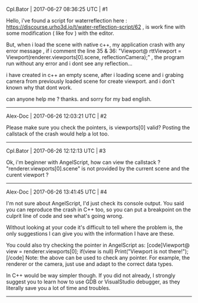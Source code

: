 Cpl.Bator | 2017-06-27 08:36:25 UTC | #1

Hello, i've found a script for waterreflection here : https://discourse.urho3d.io/t/water-reflection-script/62 , is work fine 
with some modification ( like fov ) with the editor. 

But, when i load the scene with native c++, my application crash with any error message , if i comment
the line 35 & 36: "Viewport@ rttViewport = Viewport(renderer.viewports[0].scene, reflectionCamera);" , the program run without any error and i dont see any reflection...

i have created in c++ an empty scene, after i loading scene and i grabing camera from previously loaded scene for create viewport. and i don't known why that dont work.

can anyone help me ?
thanks. and sorry for my bad english.

-------------------------

Alex-Doc | 2017-06-26 12:03:21 UTC | #2

Please make sure you check the pointers, is viewports[0] valid?
Posting the callstack of the crash would help a lot too.

-------------------------

Cpl.Bator | 2017-06-26 12:12:13 UTC | #3

Ok, i'm beginner with AngelScript, how can view the callstack ?
"renderer.viewports[0].scene" is not provided by the current scene and the curent viewport ?

-------------------------

Alex-Doc | 2017-06-26 13:41:45 UTC | #4

I'm not sure about AngelScript, I'd just check its console output.
You said you can reproduce the crash in C++ too, so you can put a breakpoint on the culprit line of code and see what's going wrong.

Without looking at your code it's difficult to tell where the problem is, the only suggestions I can give you with the information I have are these.

You could also try checking the pointer in AngelScript as:
[code]Viewport@ view = renderer.viewports[0]; 
if(view is null)
    Print("Viewport is not there!");[/code]
Note: the above can be used to check any pointer. For example, the renderer or the camera, just use and adapt to the correct data types.

In C++ would be way simpler though.
If you did not already, I strongly suggest you to learn how to use GDB or VisualStudio debugger, as they literally save you a lot of time and troubles.

-------------------------

